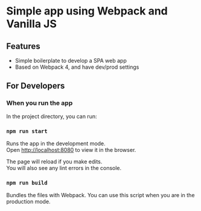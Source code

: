 # Simple app using Webpack and Vanilla JS

## Features

- Simple boilerplate to develop a SPA web app
- Based on Webpack 4, and have dev/prod settings

## For Developers

### When you run the app

In the project directory, you can run:

### `npm run start`

Runs the app in the development mode.<br />
Open [http://localhost:8080](http://localhost:8080) to view it in the browser.

The page will reload if you make edits.<br />
You will also see any lint errors in the console.

### `npm run build`

Bundles the files with Webpack.
You can use this script when you are in the production mode.
